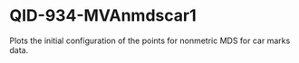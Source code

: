 # QID-934-MVAnmdscar1
Plots the initial configuration of the points for nonmetric MDS for car marks data.
